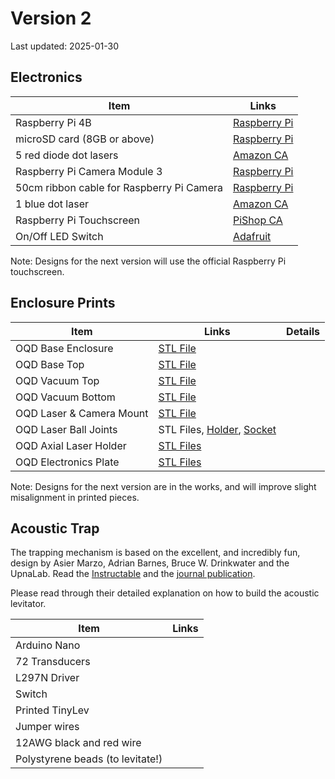 
# Version 2

Last updated: 2025-01-30

## Electronics

| Item                                      | Links                                                                                                                                                                    |
| ----------------------------------------- | ------------------------------------------------------------------------------------------------------------------------------------------------------------------------ |
| Raspberry Pi 4B                           | [Raspberry Pi](https://www.raspberrypi.com/products/raspberry-pi-4-model-b/)                                                                                             |
| microSD card (8GB or above)               | [Raspberry Pi](https://www.raspberrypi.com/products/sd-cards/)                                                                                                           |
| 5 red diode dot lasers                    | [Amazon CA](https://www.amazon.ca/dp/B07XLDKW8R?ref=ppx_yo2ov_dt_b_fed_asin_title)                                                                                       |
| Raspberry Pi Camera Module 3              | [Raspberry Pi](https://www.raspberrypi.com/products/camera-module-3/)                                                                                                    |
| 50cm ribbon cable for Raspberry Pi Camera | [Raspberry Pi](https://www.raspberrypi.com/products/camera-cable/)                                                                                                       |
| 1 blue dot laser                          | [Amazon CA](https://www.amazon.ca/dp/B07B912MKK?ref=ppx_yo2ov_dt_b_fed_asin_title)                                                                                       |
| Raspberry Pi Touchscreen                  | [PiShop CA](https://www.pishop.ca/product/8inch-capacitive-touch-display-wide-color-gamut-1280-800-optical-bonding-toughened-glass-panel-hdmi-type-c-display-interface/) |
| On/Off LED Switch                         | [Adafruit](https://www.adafruit.com/product/915)                                                                                                                         |

 Note: Designs for the next version will use the official Raspberry Pi touchscreen.

## Enclosure Prints

| Item                     | Links                                                                                     | Details |
| ------------------------ | ----------------------------------------------------------------------------------------- | ------- |
| OQD Base Enclosure       | [STL File](../design/objects/oqd-enclosure-base.stl)                                      |         |
| OQD Base Top             | [STL File](../design/objects/oqd-enclosure-top-lid.stl)                                   |         |
| OQD Vacuum Top           | [STL File](../design/objects/vacuum-top.stl)                                              |         |
| OQD Vacuum Bottom        | [STL File](../design/objects/vacuum-bottom.stl)                                           |         |
| OQD Laser & Camera Mount | [STL File](../design/objects/camera-laser-rack.stl)                                       |         |
| OQD Laser Ball Joints    | STL Files, [Holder](../design/objects/joint1.stl), [Socket](../design/objects/joint2.stl) |         |
| OQD Axial Laser Holder   | [STL Files](../design/objects/side-laser-holder.stl)                                      |         |
| OQD Electronics Plate    | [STL Files](../design/objects/electronics-plate.stl)                                      |         |

Note: Designs for the next version are in the works, and will improve slight misalignment in printed pieces.

## Acoustic Trap

The trapping mechanism is based on the excellent, and incredibly fun,
design by Asier Marzo, Adrian Barnes, Bruce W. Drinkwater and the UpnaLab.
Read the [Instructable](https://www.instructables.com/Acoustic-Levitator/)
and the [journal publication](https://doi.org/10.1063/1.4989995).

Please read through their detailed explanation on how to build the acoustic levitator.

| Item                             | Links |
| -------------------------------- | ----- |
| Arduino Nano                     |       |
| 72 Transducers                   |       |
| L297N Driver                     |       |
| Switch                           |       |
| Printed TinyLev                  |       |
| Jumper wires                     |       |
| 12AWG black and red wire         |       |
| Polystyrene beads (to levitate!) |       |
